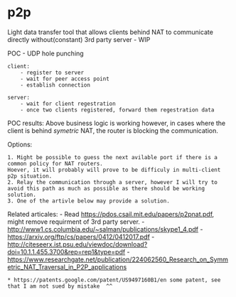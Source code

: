 # p2p
Light data transfer tool that allows clients behind NAT to communicate directly without(constant) 3rd party server - WIP


POC  - UDP hole punching

    client:
        - register to server
        - wait for peer access point
        - establish connection

    server:
        - wait for client regestration
        - once two clients registered, forward them regestration data


POC results:
    Above business logic is working however, in cases where the client is behind *symetric* NAT,
    the router is blocking the communication.

Options:

    1. Might be possible to guess the next avilable port if there is a common policy for NAT routers.
    Hoever, it will probably will prove to be difficuly in multi-client p2p situation.
    2. Relay the communication through a server, however I will try to avoid this path as much as possible as there should be working solution.
    3. One of the artivle below may provide a solution.





Related articales:
    - Read https://pdos.csail.mit.edu/papers/p2pnat.pdf, might remove requirment of 3rd party server.
    - http://www1.cs.columbia.edu/~salman/publications/skype1_4.pdf
    - https://arxiv.org/ftp/cs/papers/0412/0412017.pdf
    - http://citeseerx.ist.psu.edu/viewdoc/download?doi=10.1.1.455.3700&rep=rep1&type=pdf
    - https://www.researchgate.net/publication/224062560_Research_on_Symmetric_NAT_Traversal_in_P2P_applications


    * https://patents.google.com/patent/US9497160B1/en some patent, see that I am not sued by mistake  ^^
